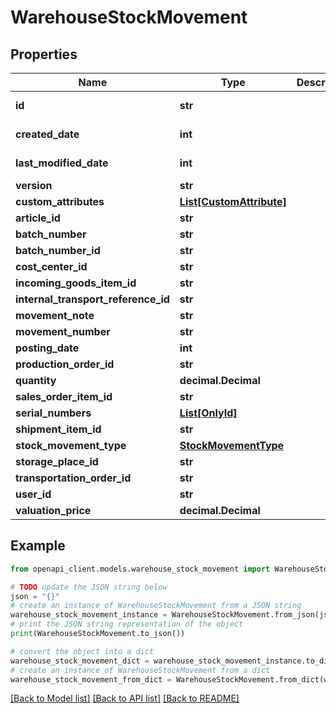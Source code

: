 # WarehouseStockMovement


## Properties

Name | Type | Description | Notes
------------ | ------------- | ------------- | -------------
**id** | **str** |  | [optional] [readonly] 
**created_date** | **int** |  | [optional] [readonly] 
**last_modified_date** | **int** |  | [optional] [readonly] 
**version** | **str** |  | [optional] 
**custom_attributes** | [**List[CustomAttribute]**](CustomAttribute.md) |  | [optional] 
**article_id** | **str** |  | [optional] 
**batch_number** | **str** |  | [optional] 
**batch_number_id** | **str** |  | [optional] 
**cost_center_id** | **str** |  | [optional] 
**incoming_goods_item_id** | **str** |  | [optional] 
**internal_transport_reference_id** | **str** |  | [optional] 
**movement_note** | **str** |  | [optional] 
**movement_number** | **str** |  | [optional] 
**posting_date** | **int** |  | [optional] 
**production_order_id** | **str** |  | [optional] 
**quantity** | **decimal.Decimal** |  | [optional] 
**sales_order_item_id** | **str** |  | [optional] 
**serial_numbers** | [**List[OnlyId]**](OnlyId.md) |  | [optional] 
**shipment_item_id** | **str** |  | [optional] 
**stock_movement_type** | [**StockMovementType**](StockMovementType.md) |  | [optional] 
**storage_place_id** | **str** |  | [optional] 
**transportation_order_id** | **str** |  | [optional] 
**user_id** | **str** |  | [optional] 
**valuation_price** | **decimal.Decimal** |  | [optional] 

## Example

```python
from openapi_client.models.warehouse_stock_movement import WarehouseStockMovement

# TODO update the JSON string below
json = "{}"
# create an instance of WarehouseStockMovement from a JSON string
warehouse_stock_movement_instance = WarehouseStockMovement.from_json(json)
# print the JSON string representation of the object
print(WarehouseStockMovement.to_json())

# convert the object into a dict
warehouse_stock_movement_dict = warehouse_stock_movement_instance.to_dict()
# create an instance of WarehouseStockMovement from a dict
warehouse_stock_movement_from_dict = WarehouseStockMovement.from_dict(warehouse_stock_movement_dict)
```
[[Back to Model list]](../README.md#documentation-for-models) [[Back to API list]](../README.md#documentation-for-api-endpoints) [[Back to README]](../README.md)


